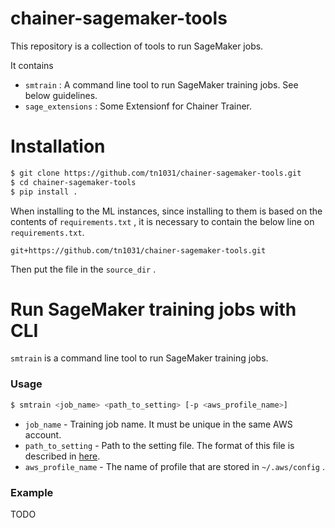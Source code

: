 # chainer-sagemaker-tools

This repository is a collection of tools to run SageMaker jobs.

It contains

- `smtrain` : A command line tool to run SageMaker training jobs. See below guidelines.
- `sage_extensions` : Some Extensionf for Chainer Trainer.

# Installation

```bash
$ git clone https://github.com/tn1031/chainer-sagemaker-tools.git
$ cd chainer-sagemaker-tools
$ pip install .
```

When installing to the ML instances, since installing to them is based on the contents of `requirements.txt` , it is necessary to contain the below line on `requirements.txt`.

```
git+https://github.com/tn1031/chainer-sagemaker-tools.git
```

Then put the file in the `source_dir` .

# Run SageMaker training jobs with CLI

`smtrain` is a command line tool to run SageMaker training jobs.

### Usage

```bash
$ smtrain <job_name> <path_to_setting> [-p <aws_profile_name>]
```

- `job_name` - Training job name. It must be unique in the same AWS account.
- `path_to_setting` - Path to the setting file. The format of this file is described in [here](examples/settings.yml).
- `aws_profile_name` - The name of profile that are stored in `~/.aws/config` .

### Example

TODO
